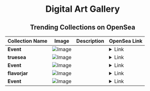<div align="center">

# Digital Art Gallery

## Trending Collections on OpenSea

| Collection Name                       | Image                                                                                     | Description                       | OpenSea Link                                                                                          |
|---------------------------------------|-------------------------------------------------------------------------------------------|-----------------------------------|--------------------------------------------------------------------------------------------------------|
| **Event** | ![Image](https://i.seadn.io/s/raw/files/a837708742ad8afcb35eb60ba787976d.jpg?w=500&auto=format?w=200&auto=format) |  | <details><summary>Link</summary>[Event](https://opensea.io/collection/event-42801)</details> |
| **truesea** | ![Image](https://i.seadn.io/s/raw/files/a93b5e4ec9cc6ccb577e6ef9b755d791.png?w=500&auto=format?w=200&auto=format) |  | <details><summary>Link</summary>[truesea](https://opensea.io/collection/truesea)</details> |
| **Event** | ![Image](https://i.seadn.io/s/raw/files/e9acf51ddce687ccf33c485e916aec1b.jpg?w=500&auto=format?w=200&auto=format) |  | <details><summary>Link</summary>[Event](https://opensea.io/collection/event-42800)</details> |
| **flavorjar** | ![Image](https://i.seadn.io/s/raw/files/51db97f8b0b1471738fdcfa8a3730f08.png?w=500&auto=format?w=200&auto=format) |  | <details><summary>Link</summary>[flavorjar](https://opensea.io/collection/flavorjar)</details> |
| **Event** | ![Image](https://i.seadn.io/s/raw/files/28fb8cac07ddec3e57b75ad2ba0b8590.jpg?w=500&auto=format?w=200&auto=format) |  | <details><summary>Link</summary>[Event](https://opensea.io/collection/event-42799)</details> |

</div>